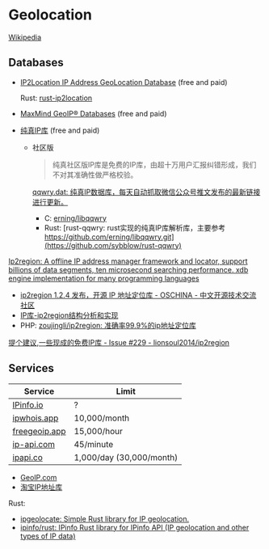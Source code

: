 # Geolocation
[Wikipedia](https://en.wikipedia.org/wiki/Internet_geolocation)

## Databases
- [IP2Location IP Address GeoLocation Database](https://www.ip2location.com/database/ip2location) (free and paid)

  Rust: [rust-ip2location](https://github.com/marirs/rust-ip2location)

- [MaxMind GeoIP® Databases](https://www.maxmind.com/en/geoip-databases) (free and paid)

- [纯真IP库](https://cz88.net/) (free and paid)
  - 社区版
  
    > 纯真社区版IP库是免费的IP库，由超十万用户汇报纠错形成，我们不对其准确性做严格校验。

    [qqwry.dat: 纯真IP数据库，每天自动抓取微信公众号推文发布的最新链接进行更新。](https://github.com/FW27623/qqwry)

    - C: [erning/libqqwry](https://github.com/erning/libqqwry)
    - Rust: [rust-qqwry: rust实现的纯真IP库解析库，主要参考 https://github.com/erning/libqqwry.git](https://github.com/sybblow/rust-qqwry)

[Ip2region: A offline IP address manager framework and locator, support billions of data segments, ten microsecond searching performance. xdb engine implementation for many programming languages](https://github.com/lionsoul2014/ip2region)
- [ip2region 1.2.4 发布，开源 IP 地址定位库 - OSCHINA - 中文开源技术交流社区](https://www.oschina.net/news/83725/ip2region-1-2-4)
- [IP库-ip2region结构分析和实现](https://tech.qimao.com/ip2regionjie-gou-fen-xi-he-shi-xian/)
- PHP: [zoujingli/ip2region: 准确率99.9%的ip地址定位库](https://github.com/zoujingli/ip2region)

[提个建议,一些现成的免费IP库 - Issue #229 - lionsoul2014/ip2region](https://github.com/lionsoul2014/ip2region/issues/229)

## Services
| Service                                   | Limit                     |
| ---------                                 | ------------------------- |
| [IPinfo.io](https://ipinfo.io/)           | ?              |
| [ipwhois.app](https://freegeoip.app/)     | 10,000/month              |
| [freegeoip.app](https://ipwhois.app/)     | 15,000/hour               |
| [ip-api.com](https://ip-api.com/)         | 45/minute                 |
| [ipapi.co](https://ipapi.co/)             | 1,000/day (30,000/month)  |

- [GeoIP.com](https://geoip.com/)
- [淘宝IP地址库](https://ip.taobao.com/)

Rust:
- [ipgeolocate: Simple Rust library for IP geolocation.](https://github.com/grantshandy/ipgeolocate/)
- [ipinfo/rust: IPinfo Rust library for IPinfo API (IP geolocation and other types of IP data)](https://github.com/ipinfo/rust)